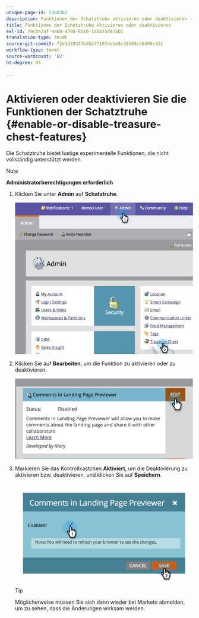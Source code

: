 ```yaml
---
unique-page-id: 2360307
description: Funktionen der Schatztruhe aktivieren oder deaktivieren - Marketo Docs - Produktdokumentation
title: Funktionen der Schatztruhe aktivieren oder deaktivieren
exl-id: 79cbe2af-9a00-4798-8b1d-1db475d42ab1
translation-type: tm+mt
source-git-commit: 72e1d29347bd5b77107da1e9c30169cb6490c432
workflow-type: tm+mt
source-wordcount: '82'
ht-degree: 0%

---
```


# Aktivieren oder deaktivieren Sie die Funktionen der Schatztruhe {#enable-or-disable-treasure-chest-features}

Die Schatztruhe bietet lustige experimentelle Funktionen, die nicht vollständig unterstützt werden.

>[!NOTE]
>
>**Administratorberechtigungen erforderlich**

1. Klicken Sie unter **Admin** auf **Schatztruhe**.

   ![](assets/image2014-9-16-17-3a0-3a36.png)

1. Klicken Sie auf **Bearbeiten**, um die Funktion zu aktivieren oder zu deaktivieren.

   ![](assets/image2014-9-16-16-3a53-3a42.png)

1. Markieren Sie das Kontrollkästchen **Aktiviert**, um die Deaktivierung zu aktivieren bzw. deaktivieren, und klicken Sie auf **Speichern**.

   ![](assets/image2014-9-16-16-3a53-3a53.png)

   >[!TIP]
   >
   >Möglicherweise müssen Sie sich dann wieder bei Marketo abmelden, um zu sehen, dass die Änderungen wirksam werden.
